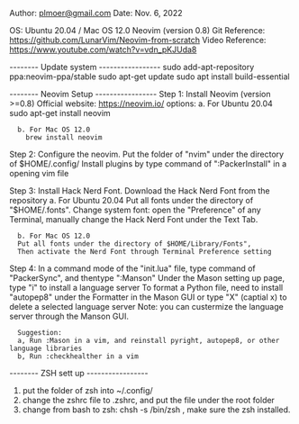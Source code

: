 Author: plmoer@gmail.com
Date: Nov. 6, 2022

OS: Ubuntu 20.04 / Mac OS 12.0
Neovim (version 0.8)
Git Reference: https://github.com/LunarVim/Neovim-from-scratch
Video Reference: https://www.youtube.com/watch?v=vdn_pKJUda8


-------- Update system -----------------
        sudo add-apt-repository ppa:neovim-ppa/stable
        sudo apt-get update
        sudo apt install build-essential

-------- Neovim Setup -----------------
Step 1: Install Neovim (version >=0.8)
        Official website: https://neovim.io/
      options:
      a. For Ubuntu 20.04
        sudo apt-get install neovim

      b. For Mac OS 12.0
        brew install neovim

Step 2: Configure the neovim. Put the folder of "nvim" under the directory of $HOME/.config/
      Install plugins by type command of ":PackerInstall" in a opening vim file

Step 3: Install Hack Nerd Font. Download the Hack Nerd Font from the repository
      a. For Ubuntu 20.04
      Put all fonts under the directory of "$HOME/.fonts". 
      Change system font: open the "Preference" of any Terminal, manually change the Hack Nerd Font under the Text Tab.

      b. For Mac OS 12.0
      Put all fonts under the directory of $HOME/Library/Fonts", 
      Then activate the Nerd Font through Terminal Preference setting

Step 4: In a command mode of the "init.lua" file, type command of "PackerSync", and thentype ":Manson"
      Under the Mason setting up page, type "i" to install a language server
      To format a Python file, need to install "autopep8" under the Formatter in the Mason GUI
      or type "X" (captial x) to delete a selected language server
      Note: you can custermize the language server through the Manson GUI.

      Suggestion: 
      a, Run :Mason in a vim, and reinstall pyright, autopep8, or other language libraries
      b, Run :checkhealther in a vim 


-------- ZSH sett up -----------------
1. put the folder of zsh into ~/.config/
2. change the zshrc file to .zshrc, and put the file under the root folder
3. change from bash to zsh:  chsh -s /bin/zsh <userName>, make sure the zsh installed.
